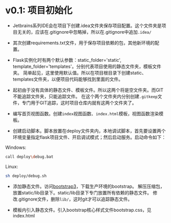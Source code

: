 # v0.1: 项目初始化

* Jetbrains系列IDE会在项目下创建.idea文件夹保存项目配置。这个文件夹是项目无关的，应该在.gitignore中忽略掉，所以在.gitignore中追加`.idea/`

* 其次创建requirements.txt文件，用于保存项目依赖的包，其他新环境的配置。

* Flask实例化时有两个默认参数：static_folder='static', template_folder='templates'。分别代表项目使用的静态文件夹，模板文件夹。
简单起见，这里使用默认值。所以在项目根目录下创建static、templates文件夹，以便项目代码能够找到里面的文件。

* 起初由于没有具体的静态文件、模板文件。所以这两个将是空文件夹。而GIT不能追踪文件夹，只能追踪文件。
在这个两个文件夹内分别创建`.gitkeep`文件，专门用于GIT追踪，这时项目仓库内就有这两个文件夹了。

* 编写首页视图函数。创建`index`视图函数、`index.html`模板，视图函数渲染模板。

* 创建启动脚本。脚本放置在deploy文件夹内，本地调试脚本，首先要设置两个环境变量指定flask项目文件、开启调试模式；然后启动服务。启动命令如下：

Windows:
```sh
call deploy\debug.bat
```

Linux:
```sh
sh deploy/debug.sh
```

* 添加静态文件。访问[bootstrap3](https://v3.bootcss.com/getting-started/#download)，下载生产环境的bootstrap。
解压压缩包，放置static/lib目录下。static/lib目录下专门放置所有依赖的静态文件。
修改.gitignore文件，删除`lib/`，这时git才可以追踪静态文件。

* 模板内引入静态文件。引入bootstrap核心样式文件bootstrap.css，见index.html
